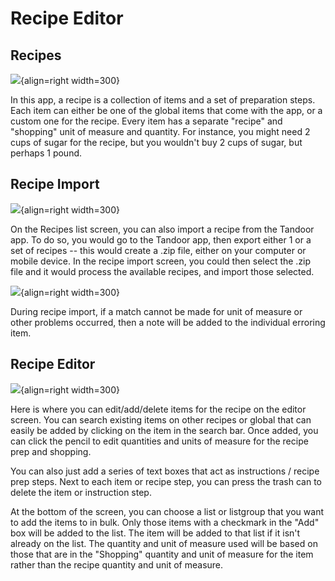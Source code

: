 # Recipe Editor

## Recipes

![](https://raw.githubusercontent.com/davideshay/groceries/master/mkdocs/docs/assets/recipes.png){align=right width=300}

In this app, a recipe is a collection of items and a set of preparation steps.  Each item can either be one of the global items that come with the app, or a custom one for the recipe. Every item has a separate "recipe" and "shopping" unit of measure and quantity. For instance, you might need 2 cups of sugar for the recipe, but you wouldn't buy 2 cups of sugar, but perhaps 1 pound.

## Recipe Import

![](https://raw.githubusercontent.com/davideshay/groceries/master/mkdocs/docs/assets/recipeimport-1.png){align=right width=300}

On the Recipes list screen, you can also import a recipe from the Tandoor app. To do so, you would go to the Tandoor app, then export either 1 or a set of recipes -- this would create a .zip file, either on your computer or mobile device. In the recipe import screen, you could then select the .zip file and it would process the available recipes, and import those selected.

![](https://raw.githubusercontent.com/davideshay/groceries/master/mkdocs/docs/assets/recipeimport-2.png){align=right width=300}

During recipe import, if a match cannot be made for unit of measure or other problems occurred, then a note will be added to the individual erroring item.

## Recipe Editor

![](https://raw.githubusercontent.com/davideshay/groceries/master/mkdocs/docs/assets/recipeeditor.png){align=right width=300}

Here is where you can edit/add/delete items for the recipe on the editor screen. You can search existing items on other recipes or global that can easily be added by clicking on the item in the search bar. Once added, you can click the pencil to edit quantities and units of measure for the recipe prep and shopping.

You can also just add a series of text boxes that act as instructions / recipe prep steps. Next to each item or recipe step, you can press the trash can to delete the item or instruction step.

At the bottom of the screen, you can choose a list or listgroup that you want to add the items to in bulk.  Only those items with a checkmark in the "Add" box will be added to the list. The item will be added to that list if it isn't already on the list. The quantity and unit of measure used will be based on those that are in the "Shopping" quantity and unit of measure for the item rather than the recipe quantity and unit of measure. 
